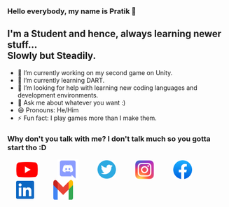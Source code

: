 ### Hello everybody, my name is Pratik 👋

## I'm a Student and hence, always learning newer stuff...<br>Slowly but Steadily.

- 🔭 I’m currently working on my second game on Unity.
- 🌱 I’m currently learning DART.
- 🤔 I’m looking for help with learning new coding languages and development environments.
- 💬 Ask me about whatever you want :)
- 😄 Pronouns: He/Him
- ⚡ Fun fact: I play games more than I make them.

### Why don't you talk with me? I don't talk much so you gotta start tho :D
<a href="https://www.youtube.com/channel/UCdPbZiZkb9qd1Fb91RDI8YA" target="blank"><img hspace ="20" align="center" src="https://github.com/FireDrop6000/FireDrop6000/blob/main/Assets/YouTube.svg" alt="YouTube" height="35" width="50" /></a>
<a href="https://discordapp.com/users/517293803778998272" target="blank"><img hspace ="20" align="center" src="https://github.com/FireDrop6000/FireDrop6000/blob/main/Assets/discord.svg" alt="Discord" height="48" width="48" /></a>
<a href="https://twitter.com/RM_Lucifer" target="blank"><img hspace ="20" align="center" src="https://github.com/FireDrop6000/FireDrop6000/blob/main/Assets/twitter.svg" alt="Twitter" height="42" width="42" /></a>
<a href="https://www.instagram.com/firedrop6000" target="blank"><img hspace ="20" align="center" src="https://github.com/FireDrop6000/FireDrop6000/blob/main/Assets/Instagram.svg" alt="Instagram" height="43" width="43" /></a>
<a href="https://www.facebook.com/pratik.gayen.16906" target="blank"><img hspace ="20" align="center" src="https://github.com/FireDrop6000/FireDrop6000/blob/main/Assets/Facebook.svg" alt="Facebook" height="43" width="43" /></a>
<a href="https://www.linkedin.com/in/pratik-gayen-502128154" target="blank"><img hspace ="20" align="center" src="https://github.com/FireDrop6000/FireDrop6000/blob/main/Assets/linkedin.svg" alt="Linkedin" height="41" width="41" /></a>
<a href="https://www.pratik.neel02@gmail.com" target="blank"><img hspace ="20" align="center" src="https://github.com/FireDrop6000/FireDrop6000/blob/main/Assets/Gmail.svg" alt="Gmail" height="45" width="45" /></a>

